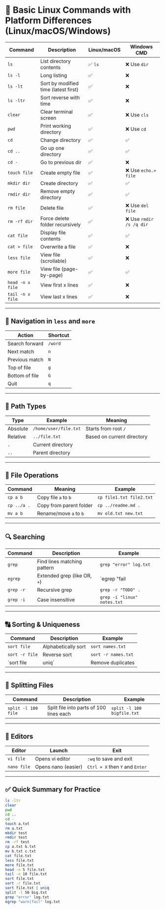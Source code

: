 # 🐧 Basic Linux Commands with Platform Differences (Linux/macOS/Windows)

| Command | Description | Linux/macOS | Windows CMD |
|--------|-------------|--------------|--------------|
| `ls` | List directory contents | ✅ `ls` | ❌ Use `dir` |
| `ls -l` | Long listing | ✅ | ❌ |
| `ls -lt` | Sort by modified time (latest first) | ✅ | ❌ |
| `ls -ltr` | Sort reverse with time | ✅ | ❌ |
| `clear` | Clear terminal screen | ✅ | ❌ Use `cls` |
| `pwd` | Print working directory | ✅ | ❌ Use `cd` |
| `cd` | Change directory | ✅ | ✅ |
| `cd ..` | Go up one directory | ✅ | ✅ |
| `cd -` | Go to previous dir | ✅ | ❌ |
| `touch file` | Create empty file | ✅ | ❌ Use `echo.> file` |
| `mkdir dir` | Create directory | ✅ | ✅ |
| `rmdir dir` | Remove empty directory | ✅ | ✅ |
| `rm file` | Delete file | ✅ | ❌ Use `del file` |
| `rm -rf dir` | Force delete folder recursively | ✅ | ❌ Use `rmdir /s /q dir` |
| `cat file` | Display file contents | ✅ | ✅ |
| `cat > file` | Overwrite a file | ✅ | ❌ |
| `less file` | View file (scrollable) | ✅ | ❌ |
| `more file` | View file (page-by-page) | ✅ | ✅ |
| `head -n x file` | View first x lines | ✅ | ❌ |
| `tail -n x file` | View last x lines | ✅ | ❌ |

---

## 🧭 Navigation in `less` and `more`

| Action | Shortcut |
|--------|----------|
| Search forward | `/word` |
| Next match | `n` |
| Previous match | `N` |
| Top of file | `g` |
| Bottom of file | `G` |
| Quit | `q` |

---

## 📁 Path Types

| Type | Example | Meaning |
|------|---------|---------|
| Absolute | `/home/user/file.txt` | Starts from root `/` |
| Relative | `../file.txt` | Based on current directory |
| `.` | Current directory |
| `..` | Parent directory |

---

## 📂 File Operations

| Command | Meaning | Example |
|---------|---------|---------|
| `cp a b` | Copy file `a` to `b` | `cp file1.txt file2.txt` |
| `cp ../a .` | Copy from parent folder | `cp ../readme.md .` |
| `mv a b` | Rename/move `a` to `b` | `mv old.txt new.txt` |

---

## 🔍 Searching

| Command | Description | Example |
|---------|-------------|---------|
| `grep` | Find lines matching pattern | `grep "error" log.txt` |
| `egrep` | Extended grep (like OR, `+`) | `egrep "fail|error" log.txt` |
| `grep -r` | Recursive grep | `grep -r "TODO" .` |
| `grep -i` | Case insensitive | `grep -i "linux" notes.txt` |

---

## 🔠 Sorting & Uniqueness

| Command | Description | Example |
|---------|-------------|---------|
| `sort file` | Alphabetically sort | `sort names.txt` |
| `sort -r file` | Reverse sort | `sort -r names.txt` |
| `sort file | uniq` | Remove duplicates | `sort cities.txt | uniq` |

---

## 🔨 Splitting Files

| Command | Description | Example |
|---------|-------------|---------|
| `split -l 100 file` | Split file into parts of 100 lines each | `split -l 100 bigfile.txt` |

---

## 🧪 Editors

| Editor | Launch | Exit |
|--------|--------|------|
| `vi file` | Opens vi editor | `:wq` to save and exit |
| `nano file` | Opens nano (easier) | `Ctrl + X` then `Y` and `Enter` |

---

## ✅ Quick Summary for Practice

```bash
ls -ltr
clear
pwd
cd ..
cd -
touch a.txt
rm a.txt
mkdir test
rmdir test
rm -rf test
cp a.txt b.txt
mv b.txt c.txt
cat file.txt
less file.txt
more file.txt
head -n 5 file.txt
tail -n 10 file.txt
sort file.txt
sort -r file.txt
sort file.txt | uniq
split -l 50 big.txt
grep "error" log.txt
egrep "warn|fail" log.txt
